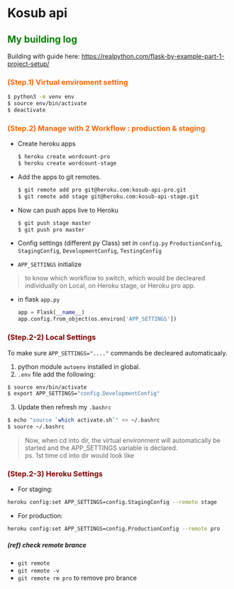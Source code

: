 # Kosub api




## <font color=#008000> My building log </font>
Building with guide here: https://realpython.com/flask-by-example-part-1-project-setup/

### <font color=#FF6600> (Step.1) Virtual enviroment setting </font>
```bash
$ python3 -m venv env
$ source env/bin/activate
$ deactivate
```

### <font color=#FF6600> (Step.2) Manage with 2 Workflow : production & staging </font>
- Create heroku apps
    ```bash
    $ heroku create wordcount-pro
    $ heroku create wordcount-stage
    ```
- Add the apps to git remotes.
    ```bash
    $ git remote add pro git@heroku.com:kosub-api-pro.git
    $ git remote add stage git@heroku.com:kosub-api-stage.git
    ```
- Now can push apps live to Heroku
    ```bash
    $ git push stage master
    $ git push pro master
    ```

- Config settings (different py Class) set in `config.py`
  `ProductionConfig`, `StagingConfig`, `DevelopmentConfig`, `TestingConfig`

- `APP_SETTINGS` initialize
 > to know which workflow to switch, which would be decleared individually on Local, on Heroku stage, or Heroku pro app.
 - in flask `app.py`
   ```python
   app = Flask(__name__)
   app.config.from_object(os.environ['APP_SETTINGS'])
   ```

### <font color=#800000> (Step.2-2) Local Settings </font>
To make sure `APP_SETTINGS="...."` commands be decleared automaticaaly.
1. python module `autoenv` installed in global.
2. `.env` file add the following:
```bash
$ source env/bin/activate
$ export APP_SETTINGS="config.DevelopmentConfig"
```
3. Update then refresh my `.bashrc`
```bash
$ echo "source `which activate.sh`" >> ~/.bashrc
$ source ~/.bashrc
```
> Now, when cd into dir, the virtual environment will automatically be started and the APP_SETTINGS variable is declared. <br />
> ps. 1st time cd into dir would look like

### <font color=#800000> (Step.2-3) Heroku Settings </font>
- For staging:
```bash
heroku config:set APP_SETTINGS=config.StagingConfig --remote stage
```
- For production:
```bash
heroku config:set APP_SETTINGS=config.ProductionConfig --remote pro
```

##### (ref) check remote brance
 - `git remote`
 - `git remote -v`
 - `git remote rm pro` to remove pro brance
